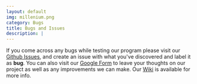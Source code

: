 ```yaml
---
layout: default
img: millenium.png
category: Bugs
title: Bugs and Issues
description: |
---
```

If you come across any bugs while testing our program please visit our [Github Issues](https://github.com/NG-Development/ngdevelopment/issues), and create an issue with what you've discovered and label it as <b>bug</b>. 
You can also visit our [Google Form](https://goo.gl/forms/hE6svtLI5Ok4A7Ms1) to leave your thoughts on our project as well as any improvements we can make. Our [Wiki](https://github.com/NG-Development/ngdevelopment/wiki) is available for more info. 
